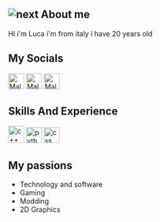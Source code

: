 ![next](https://i.imgur.com/XqKJBtJ.png)
About me
---
Hi i'm Luca i'm from italy i have 20 years old

My Socials
---
<a href="https://myanimelist.net/profile/NextWorks"><img alt="Mal" title="Mal" height="32" width="32" src="https://i.imgur.com/RrPfeKc.png"></a>
<a href="https://www.behance.net/Next_Work"><img alt="Mal" title="Mal" height="32" width="32" src="https://cdn.freebiesupply.com/logos/large/2x/behance-1-logo-png-transparent.png"></a>
<a href="https://t.me/NextWorksGFX"><img alt="Mal" title="Mal" height="32" width="32" src="https://upload.wikimedia.org/wikipedia/commons/thumb/8/82/Telegram_logo.svg/600px-Telegram_logo.svg.png"></a>

Skills And Experience
---
<a><img alt="c++" title="c++" height="35" width="32" src="https://duckduckgo.com/i/759a5cf7.png">
<img alt="python" title="python" height="32" width="32" src="https://magazines-attachments.raspberrypi.org/magpi/legacy-assets/2015/10/Python-logo-notext.svg_.png">
<img alt="css" title="css" height="32" width="32" src="https://external-content.duckduckgo.com/iu/?u=https%3A%2F%2Fmaxcdn.icons8.com%2FShare%2Ficon%2FLogos%2Fcss31600.png&f=1&nofb=1"></a>



My passions
---
* Technology and software
* Gaming
* Modding
* 2D Graphics

<br />
<a href="https://aralroca.us8.list-manage.com/subscribe/post?u=29d99171aa3f671bde658475a&id=9f1a0b31e3">
  <table align="right">
      <tr>
          

